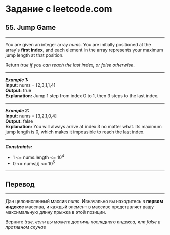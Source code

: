 # Задание с leetcode.com
## 55. Jump Game

---

You are given an integer array *nums*. You are initially positioned at the array's **first index**, and each element in the array represents your maximum jump length at that position.

Return *true if you can reach the last index, or false otherwise*.

---

***Example 1:***</br>
**Input:** nums = [2,3,1,1,4]</br>
**Output:** true</br>
**Explanation:** Jump 1 step from index 0 to 1, then 3 steps to the last index.</br>

---

***Example 2:***</br>
**Input:** nums = [3,2,1,0,4]</br>
**Output:** false</br>
**Explanation:** You will always arrive at index 3 no matter what. Its maximum jump length is 0, which makes it impossible to reach the last index.</br>

---

***Constraints:***</br>
- 1 <= nums.length <= 10<sup>4</sup>
- 0 <= nums[i] <= 10<sup>5</sup>

---

## Перевод

---

Дан целочисленный массив *nums*. Изначально вы находитесь в **первом индексе** массива, и каждый элемент в массиве представляет вашу максимальную длину прыжка в этой позиции.

Верните *true, если вы можете достичь последнего индекса, или false в противном случае* 
